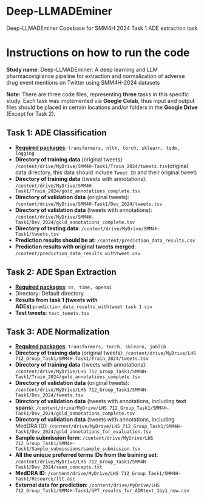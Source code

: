 # Deep-LLMADEminer
Deep-LLMADEminer Codebase for SMM4H 2024 Task 1 ADE extraction task

# Instructions on how to run the code

**Study name**: Deep-LLMADEminer: A deep learning and LLM pharmacovigilance pipeline for extraction and normalization of adverse drug event mentions on Twitter using SMM4H-2024 datasets

**Note:** There are three code files, representing **three** tasks in this specific study. Each task was implemented via **Google Colab**, thus input and output files should be placed in certain locations and/or folders in the **Google Drive** (Except for Task 2).

## Task 1: ADE Classification

- **<u>Required packages</u>**: ```transformers, nltk, torch, sklearn, tqdm, logging ```
- **Directory of training data** (original tweets): ```/content/drive/MyDrive/SMM4H-Task1/Train_2024/tweets.tsv```(original data directory, this data should include ```Tweet ID``` and their original tweet)
- **Directory of training data** (tweets with annotations): ```/content/drive/MyDrive/SMM4H-Task1/Train_2024/gold_annotations_complete.tsv```
- **Directory of validation data** (original tweets): ```/content/drive/MyDrive/SMM4H-Task1/Dev_2024/tweets.tsv```
- **Directory of validation data** (tweets with annotations): ```/content/drive/MyDrive/SMM4H-Task1/Dev_2024/gold_annotations_complete.tsv```
- **Directory of testing data**: ```/content/drive/MyDrive/SMM4H-Task1/tweets.tsv```
- **Prediction results should be at:** ```/content/prediction_data_results.csv```
- **Prediction results with original tweets merged**: ```/content/prediction_data_results_withtweet.csv```

## Task 2: ADE Span Extraction

- **<u>Required packages</u>**: ```os, time, openai```
- Directory: Default directory
- **Results from task 1 (tweets with ADEs)**:```prediction_data_results_withtweet task 1.csv```
- **Test tweets**: ```test_tweets.tsv```

## Task 3: ADE Normalization

- <u>**Required packages**</u>: ```transformers, torch, sklearn, joblib```
- **Directory of training data** (original tweets): ```/content/drive/MyDrive/LHS 712_Group_Task1/SMM4H-Task1/Train_2024/tweets.tsv```
- **Directory of training data** (tweets with annotations): ```/content/drive/MyDrive/LHS 712_Group_Task1/SMM4H-Task1/Train_2024/gold_annotations_complete.tsv```
- **Directory of validation data** (original tweets): ```/content/drive/MyDrive/LHS 712_Group_Task1/SMM4H-Task1/Dev_2024/tweets.tsv```
- **Directory of validation data** (tweets with annotations, including **text spans**): ```/content/drive/MyDrive/LHS 712_Group_Task1/SMM4H-Task1/Dev_2024/gold_annotations_complete.tsv```
- **Directory of validation data** (tweets with annotations, including MedDRA ID): ```/content/drive/MyDrive/LHS 712_Group_Task1/SMM4H-Task1/Dev_2024/gold_annotations_for_evaluation.tsv```
- **Sample submission form**: ```/content/drive/MyDrive/LHS 712_Group_Task1/SMM4H-Task1/Sample_submissions/sample_submission.tsv```
- **All the unique preferred terms IDs from the training set**: ```/content/drive/MyDrive/LHS 712_Group_Task1/SMM4H-Task1/Dev_2024/seen_concepts.txt```
- **MedDRA ID**: ```/content/drive/MyDrive/LHS 712_Group_Task1/SMM4H-Task1/Resource/llt.asc```
- **External data for prediction**: ``/content/drive/MyDrive/LHS 712_Group_Task1/SMM4H-Task1/GPT_results_for_ADRtext_1by1_new.csv``
